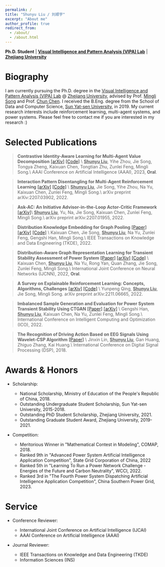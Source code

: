 ```yaml
---
permalink: /
title: "Shunyu Liu / 刘顺宇"
excerpt: "About me"
author_profile: true
redirect_from: 
  - /about/
  - /about.html
---
```


**Ph.D. Student** \| [**Visual Intelligence and Pattern Analysis (VIPA) Lab**](https://www.vipazoo.cn/) \| [**Zhejiang University**](https://www.zju.edu.cn/)

Biography
======

I am currently pursuing the Ph.D. degree in the [Visual Intelligence and Pattern Analysis (VIPA) Lab](https://www.vipazoo.cn/) @ [Zhejiang University](https://www.zju.edu.cn/), advised by Prof. [Mingli Song](https://person.zju.edu.cn/msong) and Prof. [Chun Chen](https://person.zju.edu.cn/chenc). I received the B.Eng. degree from the School of Data and Computer Science, [Sun Yat-sen University](https://www.sysu.edu.cn/), in 2019. My current research interests include reinforcement learning, multi-agent systems, and power systems. Please feel free to contact me if you are interested in my research :)

Selected Publications
======

> **Contrastive Identity-Aware Learning for Multi-Agent Value Decomposition** [[arXiv]](https://arxiv.org/abs/2211.12712) [[Code]](https://github.com/liushunyu/CIA) \\
  **<u>Shunyu Liu</u>**, Yihe Zhou, Jie Song, Tongya Zheng, Kaixuan Chen, Tongtian Zhu, Zunlei Feng, Mingli Song.\\
  AAAI Conference on Artificial Intelligence (AAAI), 2023, **Oral**.

> **Interaction Pattern Disentangling for Multi-Agent Reinforcement Learning** [[arXiv]](https://arxiv.org/abs/2207.03902) [[Code]](https://github.com/liushunyu/OPT) \\
  > **<u>Shunyu Liu</u>**, Jie Song, Yihe Zhou, Na Yu, Kaixuan Chen, Zunlei Feng, Mingli Song.\\
  > arXiv preprint arXiv:2207.03902, 2022. 

> **Ask-AC: An Initiative Advisor-in-the-Loop Actor-Critic Framework** [[arXiv]](https://arxiv.org/abs/2207.01955)\\
  > **<u>Shunyu Liu</u>**, Yu, Na, Jie Song, Kaixuan Chen, Zunlei Feng, Mingli Song.\\
  > arXiv preprint arXiv:2207.01955, 2022.

> **Distribution Knowledge Embedding for Graph Pooling** [[Paper]](https://ieeexplore.ieee.org/abstract/document/9896198/) [[arXiv]](https://arxiv.org/abs/2109.14333) [[Code]](https://github.com/chenchkx/DKEPool) \\
  > Kaixuan Chen, Jie Song, **<u>Shunyu Liu</u>**, Na Yu, Zunlei Feng, Gengshi Han, Mingli Song.\\
  > IEEE Transactions on Knowledge and Data Engineering (TKDE), 2022. 

> **Distribution-Aware Graph Representation Learning for Transient Stability Assessment of Power System** [[Paper]](https://ieeexplore.ieee.org/abstract/document/9892854/) [[arXiv]](https://arxiv.org/abs/2205.06576) [[Code]](https://github.com/chenchkx/DKEPool-TSA) \\
  > Kaixuan Chen, **<u>Shunyu Liu</u>**, Na Yu, Rong Yan, Quan Zhang, Jie Song, Zunlei Feng, Mingli Song.\\
  > International Joint Conference on Neural Networks (IJCNN), 2022, **Oral**.

> **A Survey on Explainable Reinforcement Learning: Concepts, Algorithms, Challenges** [[arXiv]](https://arxiv.org/abs/2211.06665) [[Code]](https://github.com/Plankson/awesome-explainable-reinforcement-learning) \\
  > Yunpeng Qing, **<u>Shunyu Liu</u>**, Jie Song, Mingli Song.
  > arXiv preprint arXiv:2211.06665, 2022. 

> **Imbalanced Sample Generation and Evaluation for Power System Transient Stability Using CTGAN** [[Paper]](https://link.springer.com/chapter/10.1007/978-3-030-93247-3_55) [[arXiv]](https://arxiv.org/abs/2112.08836) \\
  > Gengshi Han, **<u>Shunyu Liu</u>**, Kaixuan Chen, Na Yu, Zunlei Feng, Mingli Song.\\
  > International Conference on Intelligent Computing and Optimization (ICO), 2022.

> **The Recognition of Driving Action Based on EEG Signals Using Wavelet-CSP Algorithm** [[Paper]](https://ieeexplore.ieee.org/abstract/document/8631540/)  \\
  > Jinxin Lin, **<u>Shunyu Liu</u>**, Gan Huang, Zhiguo Zhang, Kai Huang.\\
  > International Conference on Digital Signal Processing (DSP), 2018. 

Awards & Honors
======

- Scholarship:
  - National Scholarship, Ministry of Education of the People's Republic of China, 2018.
  - Outstanding Undergraduate Student Scholarship, Sun Yat-sen University, 2015-2018.
  - Outstanding PhD Student Scholarship, Zhejiang University, 2021.
  - Outstanding Graduate Student Award, Zhejiang University, 2019-2021.

- Competition:
  - Meritorious Winner in "Mathematical Contest in Modeling", COMAP, 2018.
  - Ranked 9th in "Advanced Power System Artificial Intelligence Application Competition", State Grid Corporation of China, 2022
  - Ranked 5th in "Learning To Run a Power Network Challenge - Energies of the Future and Carbon Neutrality", WCCI, 2022.
  - Ranked 3rd in "The Fourth Power System Dispatching Artificial Intelligence Application Competition", China Southern Power Grid, 2023.


Service
======

- Conference Reviewer: 
  - International Joint Conference on Artificial Intelligence (IJCAI)
  - AAAI Conference on Artificial Intelligence (AAAI)

- Journal Reviewer: 
  - IEEE Transactions on Knowledge and Data Engineering (TKDE)
  - Information Sciences (INS)